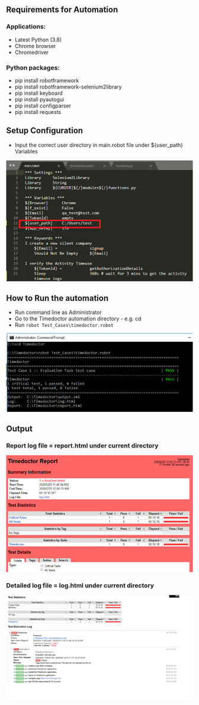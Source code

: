 ## Requirements for Automation
### Applications:
* Latest Python (3.8)
* Chrome browser
* Chromedriver

### Python packages:
* pip install robotframework
* pip install robotframework-selenium2library
* pip install keyboard
* pip install pyautogui
* pip install configparser
* pip install requests

## Setup Configuration
* Input the correct user directory in main.robot file under ${user_path} Variables

![user path](https://github.com/earlestradalopez/Timedoctor/blob/master/images/config.png)

## How to Run the automation
* Run command line as Administrator 
* Go to the Timedoctor automation directory - e.g. cd <Timedoctor automation directory>
* Run `robot Test_Cases\timedoctor.robot`
  
![cmd image](https://github.com/earlestradalopez/Timedoctor/blob/master/images/cmd.png) 
  
## Output
### Report log file = report.html under current directory

![report image](https://github.com/earlestradalopez/Timedoctor/blob/master/images/report.png)

### Detailed log file = log.html under current directory

![log image](https://github.com/earlestradalopez/Timedoctor/blob/master/images/log.png)
